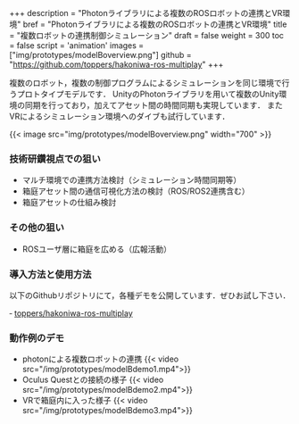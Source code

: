 +++
description = "Photonライブラリによる複数のROSロボットの連携とVR環境"
bref = "Photonライブラリによる複数のROSロボットの連携とVR環境"
title = "複数ロボットの連携制御シミュレーション"
draft = false
weight = 300
toc = false
script = 'animation'
images = ["img/prototypes/modelBoverview.png"]
github = "https://github.com/toppers/hakoniwa-ros-multiplay"
+++

複数のロボット，複数の制御プログラムによるシミュレーションを同じ環境で行うプロトタイプモデルです．
UnityのPhotonライブラリを用いて複数のUnity環境の同期を行っており，加えてアセット間の時間同期も実現しています．
またVRによるシミュレーション環境へのダイブも試行しています．

{{< image src="img/prototypes/modelBoverview.png" width="700" >}}

### 技術研鑽視点での狙い

- マルチ環境での連携方法検討（シミュレーション時間同期等）
- 箱庭アセット間の通信可視化方法の検討（ROS/ROS2連携含む）
- 箱庭アセットの仕組み検討

### その他の狙い

- ROSユーザ層に箱庭を広める（広報活動）

### 導入方法と使用方法

以下のGithubリポジトリにて，各種デモを公開しています．ぜひお試し下さい．

‐ [toppers/hakoniwa-ros-multiplay](https://github.com/toppers/hakoniwa-ros-multiplay)

### 動作例のデモ

- photonによる複数ロボットの連携
{{< video src="/img/prototypes/modelBdemo1.mp4">}}
- Oculus Questとの接続の様子
{{< video src="/img/prototypes/modelBdemo2.mp4">}}
- VRで箱庭内に入った様子
{{< video src="/img/prototypes/modelBdemo3.mp4">}}
